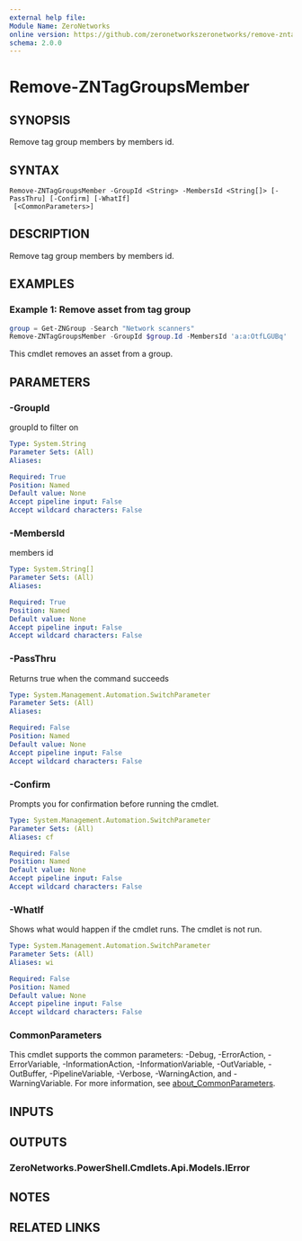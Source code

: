 ```yaml
---
external help file:
Module Name: ZeroNetworks
online version: https://github.com/zeronetworkszeronetworks/remove-zntaggroupsmember
schema: 2.0.0
---
```


# Remove-ZNTagGroupsMember

## SYNOPSIS
Remove tag group members by members id.

## SYNTAX

```
Remove-ZNTagGroupsMember -GroupId <String> -MembersId <String[]> [-PassThru] [-Confirm] [-WhatIf]
 [<CommonParameters>]
```

## DESCRIPTION
Remove tag group members by members id.

## EXAMPLES

### Example 1: Remove asset from tag group
```powershell
group = Get-ZNGroup -Search "Network scanners"
Remove-ZNTagGroupsMember -GroupId $group.Id -MembersId 'a:a:OtfLGUBq'
```

This cmdlet removes an asset from a group.

## PARAMETERS

### -GroupId
groupId to filter on

```yaml
Type: System.String
Parameter Sets: (All)
Aliases:

Required: True
Position: Named
Default value: None
Accept pipeline input: False
Accept wildcard characters: False
```

### -MembersId
members id

```yaml
Type: System.String[]
Parameter Sets: (All)
Aliases:

Required: True
Position: Named
Default value: None
Accept pipeline input: False
Accept wildcard characters: False
```

### -PassThru
Returns true when the command succeeds

```yaml
Type: System.Management.Automation.SwitchParameter
Parameter Sets: (All)
Aliases:

Required: False
Position: Named
Default value: None
Accept pipeline input: False
Accept wildcard characters: False
```

### -Confirm
Prompts you for confirmation before running the cmdlet.

```yaml
Type: System.Management.Automation.SwitchParameter
Parameter Sets: (All)
Aliases: cf

Required: False
Position: Named
Default value: None
Accept pipeline input: False
Accept wildcard characters: False
```

### -WhatIf
Shows what would happen if the cmdlet runs.
The cmdlet is not run.

```yaml
Type: System.Management.Automation.SwitchParameter
Parameter Sets: (All)
Aliases: wi

Required: False
Position: Named
Default value: None
Accept pipeline input: False
Accept wildcard characters: False
```

### CommonParameters
This cmdlet supports the common parameters: -Debug, -ErrorAction, -ErrorVariable, -InformationAction, -InformationVariable, -OutVariable, -OutBuffer, -PipelineVariable, -Verbose, -WarningAction, and -WarningVariable. For more information, see [about_CommonParameters](http://go.microsoft.com/fwlink/?LinkID=113216).

## INPUTS

## OUTPUTS

### ZeroNetworks.PowerShell.Cmdlets.Api.Models.IError

## NOTES

## RELATED LINKS

